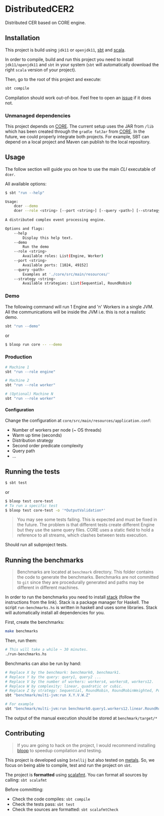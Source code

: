 # DistributedCER2

Distributed CER based on CORE engine.

## Installation

This project is build using `jdk11` or `openjdk11`, [sbt](https://www.scala-sbt.org/index.html) and [scala](https://scala-lang.org/). 

In order to compile, build and run this project you need to install `jdk11/openjdk11` and `sbt` in your system (`sbt` will automatically download the right `scala` version of your project).

Then, go to the root of this project and execute:

```sh
sbt compile
```

Compilation should work out-of-box. Feel free to open an [issue](https://github.com/dtim-upc/DistributedCER2/) if it does not.

### Unmanaged dependencies

This project depends on [CORE](https://github.com/dtim-upc/CORE). 
The current setup uses the JAR from `/lib` which has been created through the `gradle fatJar` from [CORE](https://github.com/dtim-upc/CORE).
In the future, we could properly integrate both projects. For example, SBT can depend on a local project and Maven can publish to the local repository.

## Usage

The follow section will guide you on how to use the main _CLI_ executable of `dcer`.

All available options:

```sh
$ sbt "run --help"

Usage:
    dcer --demo
    dcer --role <string> [--port <string>] [--query <path>] [--strategy <string>]
    
A distributed complex event processing engine.

Options and flags:
    --help
        Display this help text.
    --demo
        Run the demo
    --role <string>
        Available roles: List(Engine, Worker)
    --port <string>
        Available ports: [1024, 49152]
    --query <path>
        Examples at './core/src/main/resources/'
    --strategy <string>
        Available strategies: List(Sequential, RoundRobin)
```

### Demo

The following command will run 1 Engine and 'n' Workers in a single JVM.
All the communications will be inside the JVM i.e. this is not a realistic demo.

```sh
sbt "run --demo"
```

or

```sh
$ bloop run core -- --demo
```

### Production

```sh
# Machine 1
sbt "run --role engine"

# Machine 2
sbt "run --role worker"

# (Optional) Machine N
sbt "run --role worker"
```

#### Configuration

Change the configuration at `core/src/main/resources/application.conf`:

- Number of workers per node (~ OS threads)
- Warm up time (seconds)
- Distribution strategy
- Second order predicate complexity
- Query path
- ...

## Running the tests

```sh
$ sbt test
```

or

```sh
$ bloop test core-test
# To run a specific test
$ bloop test core-test -o '*OutputValidation*' 
```

> You may see some tests failing. This is expected and must be fixed in the future.
> The problem is that different tests create different Engine but they use the same query files.
> CORE uses a static field to hold a reference to all streams, which clashes between tests execution.

Should run all subproject tests.

## Running the benchmarks

> Benchmarks are located at `benchmark` directory.  This folder contains the code to generate the benchmarks.
> Benchmarks are not committed to `git` since they are procedurally generated and paths may be different in different machines.

In order to run the benchmarks you need to install [stack](https://docs.haskellstack.org/en/stable/README/) (follow the instructions from the link).
Stack is a package manager for Haskell. The script `run-benchmarks.hs` is written in haskell and uses some libraries. Stack will automatically install all dependencies for you.

First, create the benchmarks:

```sh
make benchmarks
```

Then, run them:

```sh
# This will take a while ~ 30 minutes.
./run-benchmarks.hs
```

Benchmarks can also be run by hand: 

```sh
# Replace X by the benchmark: benchmark0, benchmark1.
# Replace Y by the query: query1, query2 ...
# Replace V by the number of workers: workers4, workers8, workers12.
# Replace W by complexity: linear, quadratic or cubic.
# Replace Z by strategy: Sequential, RoundRobin, RoundRobinWeighted, PowerOfTwoChoices, MaximalMatchesEnumeration.
sbt "benchmark/multi-jvm:run X.Y.V.W.Z"

# For example
sbt "benchmark/multi-jvm:run benchmark0.query1.workers12.linear.RoundRobin" 
```

The output of the manual execution should be stored at `benchmark/target/*`

## Contributing

> If you are going to hack on the project, I would recommend installing [bloop](https://scalacenter.github.io/bloop) to speedup compilation and testing.

This project is developed using `Intellij` but also tested on [metals](https://scalameta.org/metals).
So, we focus on being able to compile, test and run the project on `sbt`.

The project is **formatted** using [scalafmt](https://scalameta.org/scalafmt/docs/installation.html).
You can format all sources by calling: `sbt scalafmt`

Before committing:
- Check the code compiles: `sbt compile`
- Check the tests pass: `sbt test`
- Check the sources are formatted: `sbt scalafmtCheck`